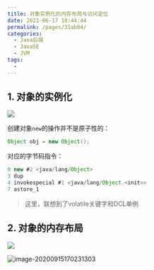 ```yaml
---
title: 对象实例化的内存布局与访问定位
date: 2021-06-17 18:44:44
permalink: /pages/31ab84/
categories:
  - Java后端
  - JavaSE
  - JVM
tags:
  - 
---
```


## 1. 对象的实例化

![](https://iqqcode-blog.oss-cn-beijing.aliyuncs.com/img/20200706153033.png)

创建对象`new`的操作并不是原子性的：

```java
Object obj = new Object();
```

对应的字节码指令：

```java
0 new #2 <java/lang/Object>
3 dup
4 invokespecial #1 <java/lang/Object.<init>>
7 astore_1
```

> 这里，联想到了volatile关键字和DCL单例

## 2. 对象的内存布局

![](https://iqqcode-blog.oss-cn-beijing.aliyuncs.com/img/20200706154822.png)

![image-20200915170231303](https://iqqcode-blog.oss-cn-beijing.aliyuncs.com/img-2021-later/20210621204044.png)